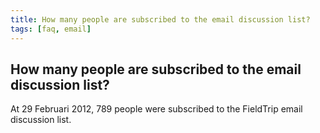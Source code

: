 ```yaml
---
title: How many people are subscribed to the email discussion list?
tags: [faq, email]
---
```


## How many people are subscribed to the email discussion list?

At 29 Februari 2012, 789 people were subscribed to the FieldTrip email discussion list. 

